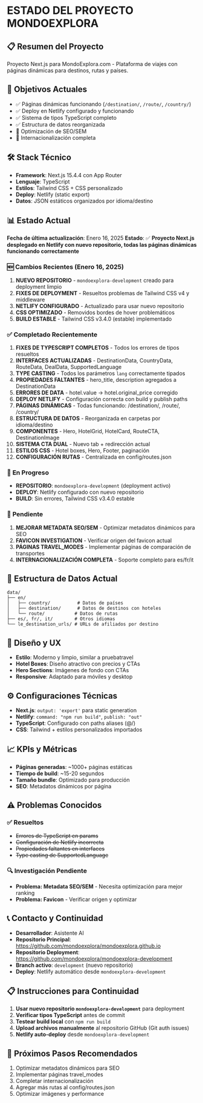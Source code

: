 # ESTADO DEL PROYECTO MONDOEXPLORA

## 📋 **Resumen del Proyecto**
Proyecto Next.js para MondoExplora.com - Plataforma de viajes con páginas dinámicas para destinos, rutas y países.

## 🎯 **Objetivos Actuales**
- ✅ Páginas dinámicas funcionando (`/destination/`, `/route/`, `/country/`)
- ✅ Deploy en Netlify configurado y funcionando
- ✅ Sistema de tipos TypeScript completo
- ✅ Estructura de datos reorganizada
- 🔄 Optimización de SEO/SEM
- 🔄 Internacionalización completa

## 🛠️ **Stack Técnico**
- **Framework**: Next.js 15.4.4 con App Router
- **Lenguaje**: TypeScript
- **Estilos**: Tailwind CSS + CSS personalizado
- **Deploy**: Netlify (static export)
- **Datos**: JSON estáticos organizados por idioma/destino

## 📊 **Estado Actual**
**Fecha de última actualización**: Enero 16, 2025
**Estado**: ✅ **Proyecto Next.js desplegado en Netlify con nuevo repositorio, todas las páginas dinámicas funcionando correctamente**

### 🆕 **Cambios Recientes (Enero 16, 2025)**
1. **NUEVO REPOSITORIO** - `mondoexplora-development` creado para deployment limpio
2. **FIXES DE DEPLOYMENT** - Resueltos problemas de Tailwind CSS v4 y middleware
3. **NETLIFY CONFIGURADO** - Actualizado para usar nuevo repositorio
4. **CSS OPTIMIZADO** - Removidos bordes de hover problemáticos
5. **BUILD ESTABLE** - Tailwind CSS v3.4.0 (estable) implementado

### ✅ **Completado Recientemente**
1. **FIXES DE TYPESCRIPT COMPLETOS** - Todos los errores de tipos resueltos
2. **INTERFACES ACTUALIZADAS** - DestinationData, CountryData, RouteData, DealData, SupportedLanguage
3. **TYPE CASTING** - Todos los parámetros `lang` correctamente tipados
4. **PROPIEDADES FALTANTES** - hero_title, description agregados a DestinationData
5. **ERRORES DE DATA** - hotel.value → hotel.original_price corregido
6. **DEPLOY NETLIFY** - Configuración correcta con build y publish paths
7. **PÁGINAS DINÁMICAS** - Todas funcionando: /destination/, /route/, /country/
8. **ESTRUCTURA DE DATOS** - Reorganizada en carpetas por idioma/destino
9. **COMPONENTES** - Hero, HotelGrid, HotelCard, RouteCTA, DestinationImage
10. **SISTEMA CTA DUAL** - Nuevo tab + redirección actual
11. **ESTILOS CSS** - Hotel boxes, Hero, Footer, paginación
12. **CONFIGURACIÓN RUTAS** - Centralizada en config/routes.json

### 🔄 **En Progreso**
- **REPOSITORIO**: `mondoexplora-development` (deployment activo)
- **DEPLOY**: Netlify configurado con nuevo repositorio
- **BUILD**: Sin errores, Tailwind CSS v3.4.0 estable

### 📝 **Pendiente**
1. **MEJORAR METADATA SEO/SEM** - Optimizar metadatos dinámicos para SEO
2. **FAVICON INVESTIGATION** - Verificar origen del favicon actual
3. **PÁGINAS TRAVEL_MODES** - Implementar páginas de comparación de transportes
4. **INTERNACIONALIZACIÓN COMPLETA** - Soporte completo para es/fr/it

## 📁 **Estructura de Datos Actual**
```
data/
├── en/
│   ├── country/          # Datos de países
│   ├── destination/      # Datos de destinos con hoteles
│   └── route/           # Datos de rutas
├── es/, fr/, it/        # Otros idiomas
└── le_destination_urls/ # URLs de afiliados por destino
```

## 🎨 **Diseño y UX**
- **Estilo**: Moderno y limpio, similar a pruebatravel
- **Hotel Boxes**: Diseño atractivo con precios y CTAs
- **Hero Sections**: Imágenes de fondo con CTAs
- **Responsive**: Adaptado para móviles y desktop

## ⚙️ **Configuraciones Técnicas**
- **Next.js**: `output: 'export'` para static generation
- **Netlify**: `command: "npm run build"`, `publish: "out"`
- **TypeScript**: Configurado con paths aliases (@/)
- **CSS**: Tailwind + estilos personalizados importados

## 📈 **KPIs y Métricas**
- **Páginas generadas**: ~1000+ páginas estáticas
- **Tiempo de build**: ~15-20 segundos
- **Tamaño bundle**: Optimizado para producción
- **SEO**: Metadatos dinámicos por página

## ⚠️ **Problemas Conocidos**
### ✅ **Resueltos**
- ~~Errores de TypeScript en params~~
- ~~Configuración de Netlify incorrecta~~
- ~~Propiedades faltantes en interfaces~~
- ~~Type casting de SupportedLanguage~~

### 🔍 **Investigación Pendiente**
- **Problema: Metadata SEO/SEM** - Necesita optimización para mejor ranking
- **Problema: Favicon** - Verificar origen y optimizar

## 📞 **Contacto y Continuidad**
- **Desarrollador**: Asistente AI
- **Repositorio Principal**: https://github.com/mondoexplora/mondoexplora.github.io
- **Repositorio Deployment**: https://github.com/mondoexplora/mondoexplora-development
- **Branch activo**: `development` (nuevo repositorio)
- **Deploy**: Netlify automático desde `mondoexplora-development`

## 📋 **Instrucciones para Continuidad**
1. **Usar nuevo repositorio `mondoexplora-development`** para deployment
2. **Verificar tipos TypeScript** antes de commit
3. **Testear build local** con `npm run build`
4. **Upload archivos manualmente** al repositorio GitHub (Git auth issues)
5. **Netlify auto-deploy** desde `mondoexplora-development`

## 🚀 **Próximos Pasos Recomendados**
1. Optimizar metadatos dinámicos para SEO
2. Implementar páginas travel_modes
3. Completar internacionalización
4. Agregar más rutas al config/routes.json
5. Optimizar imágenes y performance 